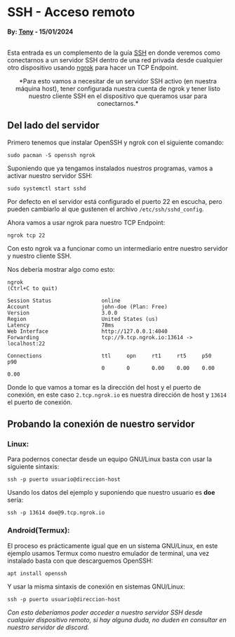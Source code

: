 # SSH - Acceso remoto

<b>By: <a href="https://github.com/msh-dv" target="_blank">Tony</a> - 15/01/2024</b>
<br>
<br>

Esta entrada es un complemento de la guía [SSH](ssh-guia.html) en donde veremos como conectarnos 
a un servidor SSH dentro de una red privada desde cualquier otro dispositivo usando 
[ngrok](https://ngrok.com/docs/) para hacer un TCP Endpoint.

<center>*Para esto vamos a necesitar de un servidor SSH activo (en nuestra máquina host), tener configurada nuestra cuenta de ngrok y tener listo nuestro cliente SSH en el dispositivo que queramos usar para conectarnos.*</center>

## Del lado del servidor

Primero tenemos que instalar OpenSSH y ngrok con el siguiente comando:
```
sudo pacman -S openssh ngrok
```


Suponiendo que ya tengamos instalados nuestros programas, vamos a activar nuestro servidor SSH:

```
sudo systemctl start sshd
```
Por defecto en el servidor está configurado el puerto 22 en escucha, pero pueden cambiarlo al que gustenen el archivo `/etc/ssh/sshd_config`.

Ahora vamos a usar ngrok para nuestro TCP Endpoint:

```
ngrok tcp 22
```
Con esto ngrok va a funcionar como un intermediario entre nuestro servidor y nuestro cliente SSH.

Nos debería mostrar algo como esto:

```
ngrok                                                                   (Ctrl+C to quit)

Session Status                online
Account                       john-doe (Plan: Free)
Version                       3.0.0
Region                        United States (us)
Latency                       78ms
Web Interface                 http://127.0.0.1:4040
Forwarding                    tcp://9.tcp.ngrok.io:13614 -> localhost:22

Connections                   ttl     opn     rt1     rt5     p50     p90
                              0       0       0.00    0.00    0.00    0.00
```
Donde lo que vamos a tomar es la dirección del host y el puerto de conexión, en este caso `2.tcp.ngrok.io` es nuestra
dirección de host y `13614` el puerto de conexión.

## Probando la conexión de nuestro servidor

### Linux:

Para podernos conectar desde un equipo GNU/Linux basta con usar la siguiente sintaxis:

```
ssh -p puerto usuario@direccion-host
```
Usando los datos del ejemplo y suponiendo que nuestro usuario es **doe** sería:

```
ssh -p 13614 doe@9.tcp.ngrok.io
```

### Android(Termux):

El proceso es prácticamente igual que en un sistema GNU/Linux, en este ejemplo usamos Termux como nuestro emulador de terminal,
una vez instalado basta con que descarguemos OpenSSH:

```
apt install openssh
```
Y usar la misma sintaxis de conexión en sistemas GNU/Linux:

```
ssh -p puerto usuario@direccion-host
```
*Con esto deberíamos poder acceder a nuestro servidor SSH desde cualquier dispositivo remoto, si hay alguna duda, no duden en
consultar en nuestro servidor de discord.*
